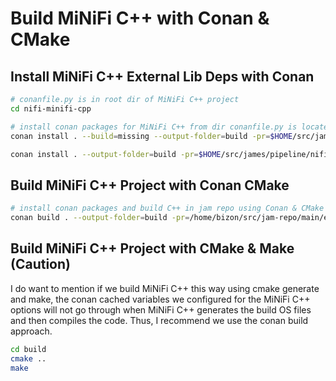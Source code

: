 # Build MiNiFi C++ with Conan & CMake

## Install MiNiFi C++ External Lib Deps with Conan

~~~bash
# conanfile.py is in root dir of MiNiFi C++ project
cd nifi-minifi-cpp

# install conan packages for MiNiFi C++ from dir conanfile.py is located
conan install . --build=missing --output-folder=build -pr=$HOME/src/james/pipeline/nifi-minifi-cpp/etc/build/conan/profiles/release-linux

conan install . --output-folder=build -pr=$HOME/src/james/pipeline/nifi-minifi-cpp/etc/build/conan/profiles/release-linux
~~~

## Build MiNiFi C++ Project with Conan CMake

~~~bash
# install conan packages and build C++ in jam repo using Conan & CMake
conan build . --output-folder=build -pr=/home/bizon/src/jam-repo/main/etc/build/conan/profiles/release-linux
~~~

## Build MiNiFi C++ Project with CMake & Make (Caution)

I do want to mention if we build MiNiFi C++ this way using cmake generate and make, the conan cached variables we configured for the MiNiFi C++ options
will not go through when MiNiFi C++ generates the build OS files and then compiles the code. Thus, I recommend we use the conan build approach.

~~~bash
cd build
cmake ..
make
~~~